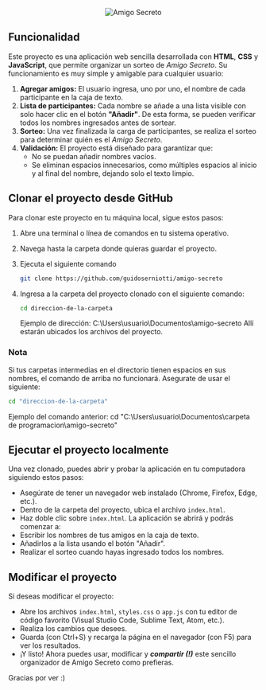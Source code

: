 <p align="center">
  <img src="https://github.com/user-attachments/assets/83731ecc-03a9-422d-81a4-e1f7c8899e85" alt="Amigo Secreto">
</p>

## Funcionalidad

Este proyecto es una aplicación web sencilla desarrollada con **HTML**, **CSS** y **JavaScript**, que permite organizar un sorteo de *Amigo Secreto*. Su funcionamiento es muy simple y amigable para cualquier usuario:

1. **Agregar amigos:** El usuario ingresa, uno por uno, el nombre de cada participante en la caja de texto.
2. **Lista de participantes:** Cada nombre se añade a una lista visible con solo hacer clic en el botón **"Añadir"**. De esta forma, se pueden verificar todos los nombres ingresados antes de sortear.
3. **Sorteo:** Una vez finalizada la carga de participantes, se realiza el sorteo para determinar quién es el *Amigo Secreto*.
4. **Validación:** El proyecto está diseñado para garantizar que:
   - No se puedan añadir nombres vacíos.
   - Se eliminan espacios innecesarios, como múltiples espacios al inicio y al final del nombre, dejando solo el texto limpio.

## Clonar el proyecto desde GitHub

Para clonar este proyecto en tu máquina local, sigue estos pasos:

1. Abre una terminal o línea de comandos en tu sistema operativo.
2. Navega hasta la carpeta donde quieras guardar el proyecto.
3. Ejecuta el siguiente comando

   ```bash
   git clone https://github.com/guidoserniotti/amigo-secreto
4. Ingresa a la carpeta del proyecto clonado con el siguiente comando:
   ```bash
   cd direccion-de-la-carpeta
   ```
   Ejemplo de dirección: C:\Users\usuario\Documentos\amigo-secreto
   Allí estarán ubicados los archivos del proyecto.

### Nota
Si tus carpetas intermedias en el directorio tienen espacios en sus nombres, el comando de arriba no funcionará. Asegurate de usar el siguiente:
  ```bash
  cd "direccion-de-la-carpeta"
  ```
   Ejemplo del comando anterior: cd "C:\Users\usuario\Documentos\carpeta de programacion\amigo-secreto"
## Ejecutar el proyecto localmente 
Una vez clonado, puedes abrir y probar la aplicación en tu computadora siguiendo estos pasos:
  - Asegúrate de tener un navegador web instalado (Chrome, Firefox, Edge, etc.).
  - Dentro de la carpeta del proyecto, ubica el archivo ```index.html```.
  - Haz doble clic sobre ```index.html```.
La aplicación se abrirá y podrás comenzar a:
  - Escribir los nombres de tus amigos en la caja de texto.
  - Añadirlos a la lista usando el botón "Añadir".
  - Realizar el sorteo cuando hayas ingresado todos los nombres.

## Modificar el proyecto
Si deseas modificar el proyecto:
  - Abre los archivos ```index.html```, ```styles.css``` o ```app.js``` con tu editor de código favorito (Visual Studio Code, Sublime Text, Atom, etc.).
  - Realiza los cambios que desees.
  - Guarda (con Ctrl+S) y recarga la página en el navegador (con F5) para ver los resultados.
  - ¡Y listo! Ahora puedes usar, modificar y ***compartir (!)*** este sencillo organizador de Amigo Secreto como prefieras.

Gracias por ver :)

